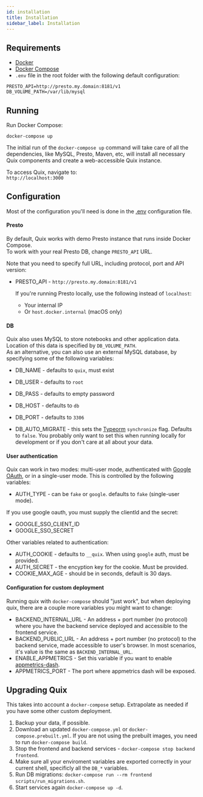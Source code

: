 ```yaml
---
id: installation
title: Installation
sidebar_label: Installation
---
```


## Requirements
* [Docker](https://www.docker.com/products)
* [Docker Compose](https://docs.docker.com/compose/install/)
* `.env` file in the root folder with the following default configuration:
```
PRESTO_API=http://presto.my.domain:8181/v1
DB_VOLUME_PATH=/var/lib/mysql
```

## Running
Run Docker Compose:

```
docker-compose up
```

The initial run of the `docker-compose up` command will take care of all the dependencies, like MySQL, Presto, Maven, etc, will install all necessary Quix components and create a web-accessible Quix instance.

To access Quix, navigate to:  
`http://localhost:3000`

## Configuration
Most of the configuration you'll need is done in the [.env](https://github.com/wix/quix/blob/master/.env) configuration file.

#### Presto
By default, Quix works with demo Presto instance that runs inside Docker Compose.  
To work with your real Presto DB, change `PRESTO_API` URL.

Note that you need to specify full URL, including protocol, port and API version:
* PRESTO_API - `http://presto.my.domain:8181/v1`  

  If you're running Presto locally, use the following instead of `localhost`:
  * Your internal IP
  * Or `host.docker.internal` (macOS only)

#### DB
Quix also uses MySQL to store notebooks and other application data. Location of this data is specified by `DB_VOLUME_PATH`.  
As an alternative, you can also use an external MySQL database, by specifying some of the following variables:
* DB_NAME - defaults to `quix`, must exist
* DB_USER - defaults to `root`
* DB_PASS - defaults to empty password
* DB_HOST - defaults to `db`
* DB_PORT - defaults to `3306`

* DB_AUTO_MIGRATE - this sets the [Typeorm](https://typeorm.io/#/connection-options) `synchronize` flag. Defaults to `false`. You probably only want to set this when running locally for development or if you don't care at all about your data.

#### User authentication
Quix can work in two modes: multi-user mode, authenticated with [Google OAuth](https://console.developers.google.com/apis/credentials), or in a single-user mode. This is controlled by the following variables:
* AUTH_TYPE - can be `fake` or `google`. defaults to `fake` (single-user mode).

If you use google oauth, you must supply the clientId and the secret:
* GOOGLE_SSO_CLIENT_ID
* GOOGLE_SSO_SECRET

Other variables related to authentication:
* AUTH_COOKIE - defaults to `__quix`. When using `google` auth, must be provided.
* AUTH_SECRET - the encyption key for the cookie. Must be provided.
* COOKIE_MAX_AGE - should be in seconds, default is 30 days.

#### Configuration for custom deployment
Running quix with `docker-compose` should "just work", but when deploying quix, there are a couple more variables you might want to change:

* BACKEND_INTERNAL_URL - An address + port number (no protocol) where you have the backend service deployed and accessible to the frontend service.
* BACKEND_PUBLIC_URL - An address + port number (no protocol) to the backend service, made accessible to user's browser. In most scenarios, it's value is the same as `BACKEND_INTERNAL_URL`.
* ENABLE_APPMETRICS - Set this variable if you want to enable [appmetrics-dash](https://github.com/RuntimeTools/appmetrics-dash).
* APPMETRICS_PORT - The port where appmetrics dash will be exposed.

## Upgrading Quix
This takes into account a `docker-compose` setup. Extrapolate as needed if you have some other custom deployment. 

1. Backup your data, if possible.
2. Download an updated `docker-compose.yml` or `docker-compose.prebuilt.yml`. If you are not using the prebuilt images, you need to run `docker-compose build`.
3. Stop the frontend and backend services - `docker-compose stop backend frontend`.
4. Make sure all your enviroment variables are exported correctly in your current shell, specificly all the `DB_*` variables.
5. Run DB migrations: `docker-compose run --rm frontend scripts/run_migrations.sh`.
6. Start services again `docker-compose up -d`.
